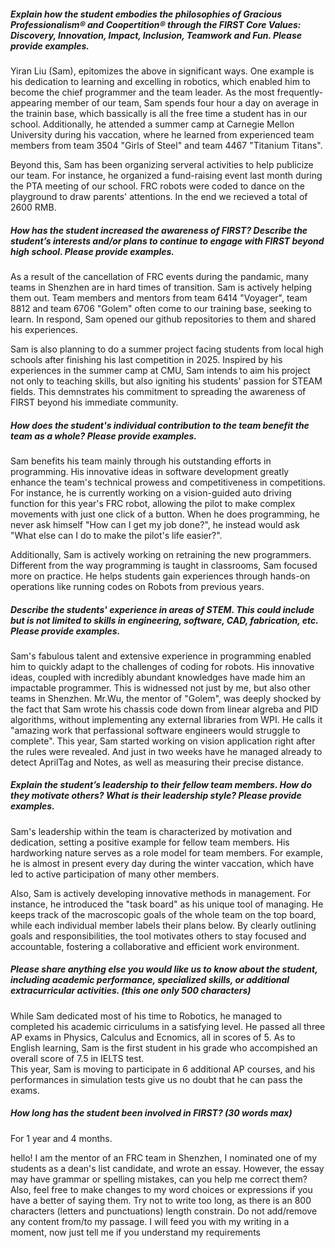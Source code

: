 ##### Explain how the student embodies the philosophies of Gracious Professionalism® and Coopertition® through the FIRST Core Values: Discovery, Innovation, Impact, Inclusion, Teamwork and Fun. Please provide examples.
Yiran Liu (Sam), epitomizes the above in significant ways. One example is his dedication to learning and excelling in robotics, which enabled him to become the chief programmer and the team leader.  As the most frequently-appearing member of our team, Sam spends four hour a day on average in the trainin base, which bassically is all the free time a student has in our school.  Additionally,  he attended a summer camp at Carnegie Mellon University during his vaccation, where he learned from experienced team members from team 3504 "Girls of Steel" and team 4467 "Titanium Titans". 

Beyond this, Sam has been organizing serveral activities to help publicize our team.  For instance, he organized a fund-raising event last month during the PTA meeting of our school.  FRC robots were coded to dance on the playground to draw parents' attentions.  In the end we recieved a total of 2600 RMB.

##### How has the student increased the awareness of FIRST? Describe the student’s interests and/or plans to continue to engage with FIRST beyond high school. Please provide examples.

As a result of the cancellation of FRC events during the pandamic, many teams in Shenzhen are in hard times of transition.  Sam is actively helping them out.  Team members and mentors from team 6414 "Voyager", team 8812 and team 6706 "Golem" often come to our training base, seeking to learn. In respond, Sam opened our github repositories to them and shared his experiences. 

Sam is also planning to do a summer project facing students from local high schools after finishing his last competition in 2025. Inspired by his experiences in the summer camp at CMU, Sam intends to aim his project not only to teaching skills, but also igniting his students' passion for STEAM fields. This demnstrates his commitment to spreading the awareness of FIRST beyond his immediate community. 

##### How does the student's individual contribution to the team benefit the team as a whole? Please provide examples.

Sam benefits his team mainly through his outstanding efforts in programming. His innovative ideas in software development greatly enhance the team's technical prowess and competitiveness in competitions. For instance, he is currently working on a vision-guided auto driving function for this year's FRC robot, allowing the pilot to make complex movements with just one click of a button.  When he does programming, he never ask himself "How can I get my job done?", he instead would ask "What else can I do to make the pilot's life easier?".

Additionally, Sam is actively working on retraining the new programmers.  Different from the way programming is taught in classrooms, Sam focused more on practice. He helps students gain experiences through hands-on operations like running codes on Robots from previous years.

##### Describe the students' experience in areas of STEM. This could include but is not limited to skills in engineering, software, CAD, fabrication, etc. Please provide examples.

Sam's fabulous talent and extensive experience in programming enabled him to quickly adapt to the challenges of coding for robots.  His innovative ideas, coupled with incredibly abundant knowledges have made him an impactable programmer. This is widnessed not just by me, but also other teams in Shenzhen. Mr.Wu, the mentor of "Golem", was deeply shocked by the fact that Sam wrote his chassis code down from linear algreba and PID algorithms, without implementing any external libraries from WPI.  He calls it "amazing work that perfassional software engineers would struggle to complete". 
This year, Sam started working on vision application right after the rules were revealed.  And just in two weeks have he managed already to detect AprilTag and Notes, as well as measuring their precise distance. 


##### Explain the student’s leadership to their fellow team members. How do they motivate others? What is their leadership style? Please provide examples.

Sam's leadership within the team is characterized by motivation and dedication, setting a positive example for fellow team members.  His hardworking nature serves as a role model for team members.  For example, he is almost in present every day during the winter vaccation, which have led to active participation of many other members.

Also, Sam is actively developing innovative methods in management.  For instance, he introduced the "task board" as his unique tool of managing. He keeps track of the macroscopic goals of the whole team on the top board, while each individual member labels their plans below.  By clearly outlining goals and responsibilities, the tool motivates others to stay focused and accountable, fostering a collaborative and efficient work environment.  

##### Please share anything else you would like us to know about the student, including academic performance, specialized skills, or additional extracurricular activities. (this one only 500 characters)

While Sam dedicated most of his time to Robotics, he managed to completed his academic cirriculums in a satisfying level. He passed all three AP exams in Physics, Calculus and Ecnomics, all in scores of 5.  As to English learning, Sam is the first student in his grade who accompished an overall score of 7.5 in IELTS test.  
This year, Sam is moving to participate in 6 additional AP courses, and his performances in simulation tests give us no doubt that he can pass the exams.

##### How long has the student been involved in FIRST? (30 words max)

For 1 year and 4 months.


hello! I am the mentor of an FRC team in Shenzhen, I nominated one of my students as a dean's list candidate, and wrote an essay. However, the essay may have grammar or spelling mistakes,  can you help me correct them?  Also, feel free to make changes to my word choices or expressions if you have a better of saying them.  Try not to write too long, as there is an 800 characters (letters and punctuations) length constrain. Do not add/remove any content from/to my passage. I will feed you with my writing in a moment, now just tell me if you understand my requirements